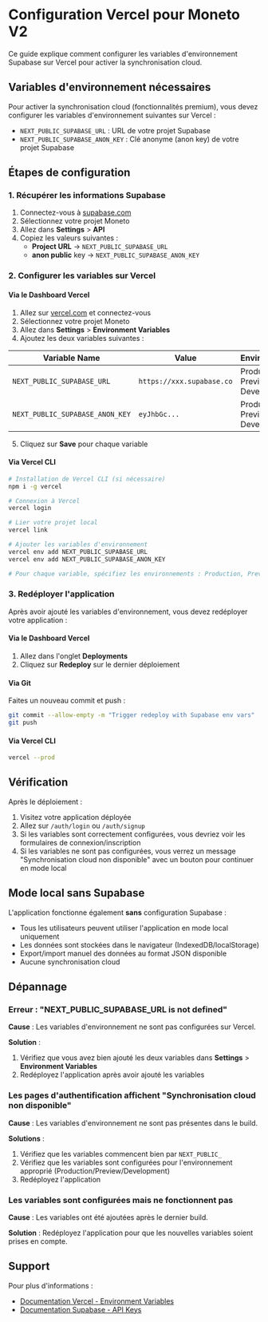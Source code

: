 # Configuration Vercel pour Moneto V2

Ce guide explique comment configurer les variables d'environnement Supabase sur Vercel pour activer la synchronisation cloud.

## Variables d'environnement nécessaires

Pour activer la synchronisation cloud (fonctionnalités premium), vous devez configurer les variables d'environnement suivantes sur Vercel :

- `NEXT_PUBLIC_SUPABASE_URL` : URL de votre projet Supabase
- `NEXT_PUBLIC_SUPABASE_ANON_KEY` : Clé anonyme (anon key) de votre projet Supabase

## Étapes de configuration

### 1. Récupérer les informations Supabase

1. Connectez-vous à [supabase.com](https://supabase.com)
2. Sélectionnez votre projet Moneto
3. Allez dans **Settings** > **API**
4. Copiez les valeurs suivantes :
   - **Project URL** → `NEXT_PUBLIC_SUPABASE_URL`
   - **anon public** key → `NEXT_PUBLIC_SUPABASE_ANON_KEY`

### 2. Configurer les variables sur Vercel

#### Via le Dashboard Vercel

1. Allez sur [vercel.com](https://vercel.com) et connectez-vous
2. Sélectionnez votre projet Moneto
3. Allez dans **Settings** > **Environment Variables**
4. Ajoutez les deux variables suivantes :

| Variable Name | Value | Environments |
|---------------|-------|--------------|
| `NEXT_PUBLIC_SUPABASE_URL` | `https://xxx.supabase.co` | Production, Preview, Development |
| `NEXT_PUBLIC_SUPABASE_ANON_KEY` | `eyJhbGc...` | Production, Preview, Development |

5. Cliquez sur **Save** pour chaque variable

#### Via Vercel CLI

```bash
# Installation de Vercel CLI (si nécessaire)
npm i -g vercel

# Connexion à Vercel
vercel login

# Lier votre projet local
vercel link

# Ajouter les variables d'environnement
vercel env add NEXT_PUBLIC_SUPABASE_URL
vercel env add NEXT_PUBLIC_SUPABASE_ANON_KEY

# Pour chaque variable, spécifiez les environnements : Production, Preview, Development
```

### 3. Redéployer l'application

Après avoir ajouté les variables d'environnement, vous devez redéployer votre application :

#### Via le Dashboard Vercel

1. Allez dans l'onglet **Deployments**
2. Cliquez sur **Redeploy** sur le dernier déploiement

#### Via Git

Faites un nouveau commit et push :

```bash
git commit --allow-empty -m "Trigger redeploy with Supabase env vars"
git push
```

#### Via Vercel CLI

```bash
vercel --prod
```

## Vérification

Après le déploiement :

1. Visitez votre application déployée
2. Allez sur `/auth/login` ou `/auth/signup`
3. Si les variables sont correctement configurées, vous devriez voir les formulaires de connexion/inscription
4. Si les variables ne sont pas configurées, vous verrez un message "Synchronisation cloud non disponible" avec un bouton pour continuer en mode local

## Mode local sans Supabase

L'application fonctionne également **sans** configuration Supabase :

- Tous les utilisateurs peuvent utiliser l'application en mode local uniquement
- Les données sont stockées dans le navigateur (IndexedDB/localStorage)
- Export/import manuel des données au format JSON disponible
- Aucune synchronisation cloud

## Dépannage

### Erreur : "NEXT_PUBLIC_SUPABASE_URL is not defined"

**Cause** : Les variables d'environnement ne sont pas configurées sur Vercel.

**Solution** :
1. Vérifiez que vous avez bien ajouté les deux variables dans **Settings** > **Environment Variables**
2. Redéployez l'application après avoir ajouté les variables

### Les pages d'authentification affichent "Synchronisation cloud non disponible"

**Cause** : Les variables d'environnement ne sont pas présentes dans le build.

**Solutions** :
1. Vérifiez que les variables commencent bien par `NEXT_PUBLIC_`
2. Vérifiez que les variables sont configurées pour l'environnement approprié (Production/Preview/Development)
3. Redéployez l'application

### Les variables sont configurées mais ne fonctionnent pas

**Cause** : Les variables ont été ajoutées après le dernier build.

**Solution** : Redéployez l'application pour que les nouvelles variables soient prises en compte.

## Support

Pour plus d'informations :
- [Documentation Vercel - Environment Variables](https://vercel.com/docs/concepts/projects/environment-variables)
- [Documentation Supabase - API Keys](https://supabase.com/docs/guides/api#api-url-and-keys)
